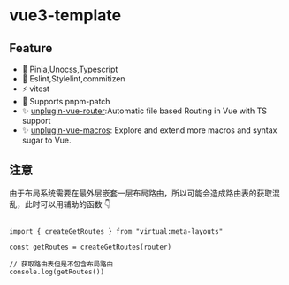 # vue3-template

## Feature

- 🚀 Pinia,Unocss,Typescript
- 🦾 Eslint,Stylelint,commitizen
- ⚡️ vitest
- 💚 Supports pnpm-patch
- ✨ [unplugin-vue-router](https://github.com/posva/unplugin-vue-router):Automatic file based Routing in Vue with TS support
- ✨ [unplugin-vue-macros](https://github.com/sxzz/unplugin-vue-macros): Explore and extend more macros and syntax sugar to Vue.

## 注意

由于布局系统需要在最外层嵌套一层布局路由，所以可能会造成路由表的获取混乱，此时可以用辅助的函数 👇

```

import { createGetRoutes } from "virtual:meta-layouts"

const getRoutes = createGetRoutes(router)

// 获取路由表但是不包含布局路由
console.log(getRoutes())

```
